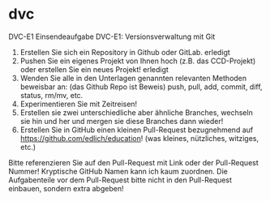 # dvc
DVC-E1
Einsendeaufgabe DVC-E1: Versionsverwaltung mit Git

1. Erstellen Sie sich ein Repository in Github oder GitLab.
    erledigt
2. Pushen Sie ein eigenes Projekt von Ihnen hoch (z.B. das CCD-Projekt) oder erstellen Sie ein neues Projekt!
    erledigt
3. Wenden Sie alle in den Unterlagen genannten relevanten Methoden beweisbar an: (das Github Repo ist Beweis) push, pull, add, commit, diff, status, rm/mv, etc.
4. Experimentieren Sie mit Zeitreisen!
5. Erstellen sie zwei unterschiedliche aber ähnliche Branches, wechseln sie hin und her und mergen sie diese Branches dann wieder!
6. Erstellen Sie in GitHub einen kleinen Pull-Request bezugnehmend auf https://github.com/edlich/education! (was kleines, nützliches, witziges, etc.)

Bitte referenzieren Sie auf den Pull-Request mit Link oder der Pull-Request Nummer! Kryptische GitHub Namen kann ich kaum zuordnen. Die Aufgabenteile vor dem Pull-Request bitte nicht in den Pull-Request einbauen, sondern extra abgeben! 
